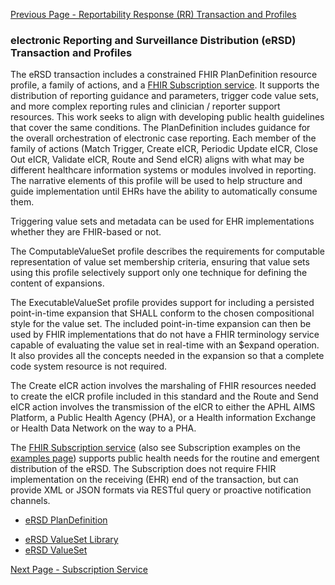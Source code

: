 [Previous Page - Reportability Response (RR) Transaction and Profiles](reportability_response_rr_transaction_and_profiles.html)

### electronic Reporting and Surveillance Distribution (eRSD) Transaction and Profiles

The eRSD transaction includes a constrained FHIR PlanDefinition resource profile, a family of actions, and a [FHIR Subscription service](Subscription_Service.html). It supports the distribution of reporting guidance and parameters, trigger code value sets, and more complex reporting rules and clinician / reporter support resources. This work seeks to align with developing public health guidelines that cover the same conditions. The PlanDefinition includes guidance for the overall orchestration of electronic case reporting. Each member of the family of actions (Match Trigger, Create eICR, Periodic Update eICR, Close Out eICR, Validate eICR, Route and Send eICR) aligns with what may be different healthcare information systems or modules involved in reporting. The narrative elements of this profile will be used to help structure and guide implementation until EHRs have the ability to automatically consume them. 

Triggering value sets and metadata can be used for EHR implementations whether they are FHIR-based or not.

The ComputableValueSet profile describes the requirements for computable representation of value set membership criteria, ensuring that value sets using this profile selectively support only one technique for defining the content of expansions.

The ExecutableValueSet profile provides support for including a persisted point-in-time expansion that SHALL conform to the chosen compositional style for the value set. The included point-in-time expansion can then be used by FHIR implementations that do not have a FHIR terminology service capable of evaluating the value set in real-time with an $expand operation. It also provides all the concepts needed in the expansion so that a complete code system resource is not required.

The Create eICR action involves the marshaling of FHIR resources needed to create the eICR profile included in this standard and the Route and Send eICR action involves the transmission of the eICR to either the APHL AIMS Platform, a Public Health Agency (PHA), or a Health information Exchange or Health Data Network on the way to a PHA.

The [FHIR Subscription service](Subscription_Service.html) (also see Subscription examples on the <a href="other.html">examples page</a>) supports public health needs for the routine and emergent distribution of the eRSD. The Subscription does not require FHIR implementation on the receiving (EHR) end of the transaction, but can provide XML or JSON formats via RESTful query or proactive notification channels. 

<ul>
  <li><a href="StructureDefinition-ersd-plandefinition.html">eRSD PlanDefinition</a></li>
</ul>

<ul>
  <li><a href="StructureDefinition-ersd-valueset-library.html">eRSD ValueSet Library</a></li>
	<li><a href="StructureDefinition-ersd-valueset.html">eRSD ValueSet</a></li>
</ul>

[Next Page - Subscription Service](subscription_service.html)